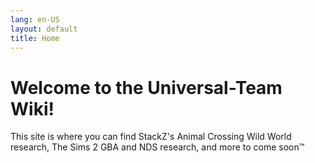 ```yaml
---
lang: en-US
layout: default
title: Home
---
```


# Welcome to the Universal-Team Wiki!

This site is where you can find StackZ's Animal Crossing Wild World research, The Sims 2 GBA and NDS research, and more to come soon™